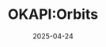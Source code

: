 ---  
layout: startup_page  
title: "OKAPI:Orbits"  
id: "okapiorbits.space"  
permalink: "/okapiorbitsokapiorbits.space04242025/"  
website: "https://okapiorbits.space/"  
funding_round: "Seed"  
funding_amount: "€13M"  
investors: "Ventech, Matterwave Ventures, Amadeus APEX Technology Fund, Christian Miele"  
about: "OKAPI:Orbits provides end-to-end space traffic management solutions, leveraging AI to predict and mitigate risks in space. Their platform supports space missions from planning to end-of-life, offering collision avoidance, mission analysis, and space traffic coordination."  
markets: "Space Traffic Management, AI, Space Technology"  
hq: "Braunschweig, Lower Saxony, Germany"  
founded_year: "2018"  
linkedin: "https://www.linkedin.com/company/okapi-orbits"  
twitter: "https://twitter.com/okapiorbits"  
instagram: ""  
facebook: "https://www.facebook.com/100040886213078"  
crunchbase: "https://www.crunchbase.com/organization/okapi-orbits"  
pitchbook: "https://pitchbook.com/profiles/company/437324-14"  

date_display: "24-Apr-2025"  
date: "2025-04-24"

# SEO Optimization  
meta_title: "OKAPI:Orbits - Seed Funding (€13M)"  
meta_description: "OKAPI:Orbits, OKAPI:Orbits provides end-to-end space traffic management solutions, leveraging AI to predict and mitigate risks in space. Their platform supports spa..."  
meta_keywords: "OKAPI:Orbits, Space Traffic Management, AI, Space Technology, Seed funding"  
canonical_url: "https://startup.projectstartups.com/okapiorbitsokapiorbits.space04242025/"  
---